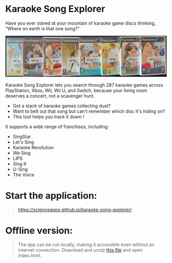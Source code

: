 # Karaoke Song Explorer
Have you ever stared at your mountain of karaoke game discs thinking, “Where on earth is that one song?” 

![Game discs](https://github.com/scienceapps/karaoke-song-explorer/blob/main/games.jpg?raw=true)

Karaoke Song Explorer lets you search through 287 karaoke games across PlayStation, Xbox, Wii, Wii U, and Switch, because your living room deserves a concert, not a scavenger hunt.

- Got a stack of karaoke games collecting dust?
- Want to belt out that song but can't remember which disc it's hiding on?
- This tool helps you track it down !

It supports a wide range of franchises, including:

- SingStar
- Let's Sing
- Karaoke Revolution
- We Sing
- LIPS
- Sing It
- U-Sing
- The Voice

# Start the application:
> https://scienceapps.github.io/karaoke-song-explorer/

# Offline version:
> The app can be run locally, making it accessible even without an internet connection. Download and unzip [this file](https://github.com/scienceapps/karaoke-song-explorer/blob/main/karaoke-song-explorer-offline.zip) and open index.html.
